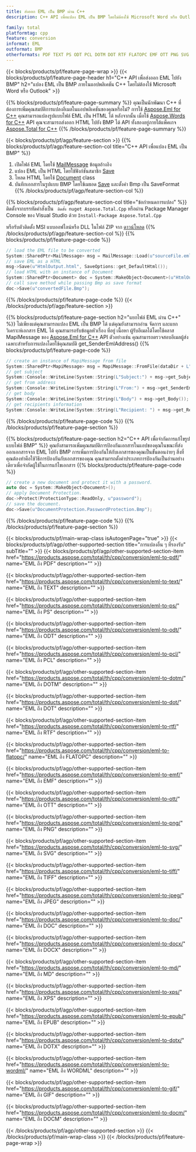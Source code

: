 ```yaml
---
title: ส่งออก EML เป็น BMP ผ่าน C++
description: C++ API เพื่อแปลง EML เป็น BMP โดยไม่ต้องใช้ Microsoft Word หรือ Outlook

family: total
platformtag: cpp
feature: conversion
informat: EML
outformat: BMP
otherformats: PDF TEXT PS ODT PCL DOTM DOT RTF FLATOPC EMF OTT PNG SVG TIFF JPEG DOC DOCX MD XPS EPUB DOTX WORDML GIF DOCM
---
```

{{< blocks/products/pf/feature-page-wrap >}}
{{< blocks/products/pf/feature-page-header h1="C++ API เพื่อส่งออก EML ไปยัง BMP" h2="แปลง EML เป็น BMP ภายในแอปพลิเคชัน C++ โดยไม่ต้องใช้ Microsoft Word หรือ Outlook" >}}

{{% blocks/products/pf/feature-page-summary %}}
คุณเป็นนักพัฒนา C++ ที่ต้องการเพิ่มคุณสมบัติการแปลงอีเมลในแอปพลิเคชันของคุณหรือไม่? การใช้ [Aspose.Eml for C++](https://products.aspose.com/eml/cpp/) คุณสามารถแปลงรูปแบบไฟล์ EML เป็น HTML ได้ หลังจากนั้น เมื่อใช้ [Aspose.Words for C++](https://products.aspose.com/words/cpp/) API คุณจะสามารถส่งออก HTML ไปยัง BMP ได้ API ทั้งสองอยู่ภายใต้แพ็คเกจ [Aspose.Total for C++](https://products.aspose.com/total/cpp/) 
{{% /blocks/products/pf/feature-page-summary  %}}

{{< blocks/products/pf/agp/feature-section >}}
{{% blocks/products/pf/agp/feature-section-col title="C++ API เพื่อแปลง EML เป็น BMP" %}}
1. เปิดไฟล์ EML โดยใช้ [MailMessage](https://reference.aspose.com/eml/cpp/class/aspose.eml.mail_message) ข้อมูลอ้างอิง
2. แปลง EML เป็น HTML โดยใช้ฟังก์ชันสมาชิก [Save](https://reference.aspose.com/eml/cpp/class/aspose.eml.mail_message#a7e7c6b50c8db5a8bcc6934db02b4a786)
3. โหลด HTML โดยใช้ [Document](https://reference.aspose.com/words/cpp/class/aspose.words.document) class
4. บันทึกเอกสารในรูปแบบ BMP โดยใช้เมธอด [Save](https://reference.aspose.com/words/cpp/class/aspose.words.document#save_string_saveformat) และตั้งค่า Bmp เป็น SaveFormat
{{% /blocks/products/pf/agp/feature-section-col %}}

{{% blocks/products/pf/agp/feature-section-col title="ข้อกำหนดการแปลง" %}}
ติดตั้งจากบรรทัดคำสั่งเป็น ``` ติดตั้ง nuget Aspose.Total.Cpp``` หรือผ่าน Package Manager Console ของ Visual Studio ด้วย ```Install-Package Aspose.Total.Cpp```

หรือรับตัวติดตั้ง MSI แบบออฟไลน์หรือ DLL ในไฟล์ ZIP จาก [ดาวน์โหลด](https://downloads.aspose.com/total/cpp)
{{% /blocks/products/pf/agp/feature-section-col %}}
{{% blocks/products/pf/feature-page-code %}}

```cpp
// load the EML file to be converted
System::SharedPtr<MailMessage> msg = MailMessage::Load(u"sourceFile.eml");
// save EML as a HTML 
msg->Save(u"HtmlOutput.html", SaveOptions::get_DefaultHtml());  
// load HTML with an instance of Document
System::SharedPtr<Document> doc = System::MakeObject<Document>(u"HtmlOutput.html");
// call save method while passing Bmp as save format
doc->Save(u"convertedFile.Bmp");
```


{{% /blocks/products/pf/feature-page-code %}}
{{< /blocks/products/pf/agp/feature-section >}}

{{% blocks/products/pf/feature-page-section  h2="แยกไฟล์ EML ผ่าน C++" %}}
ไม่เพียงแต่คุณสามารถแปลง EML เป็น BMP ได้ แต่คุณยังสามารถอ่าน จัดการ และแยกวิเคราะห์เอกสาร EML ได้ คุณสามารถรับข้อมูลหัวเรื่อง ที่อยู่ เนื้อหา ผู้รับอีเมลได้โดยใช้คลาส MapiMessage ของ [Aspose.Eml for C++](https://products.aspose.com/eml/cpp/) API ตัวอย่างเช่น คุณสามารถตรวจสอบอีเมลผู้ส่งเฉพาะสำหรับการแปลงโดยใช้คุณสมบัติ get_SenderEmlAddress()
{{% blocks/products/pf/feature-page-code %}}

```cpp
// create an instance of MapiMessage from file
System::SharedPtr<MapiMessage> msg = MapiMessage::FromFile(dataDir + L"message.eml");
// get subject
System::Console::WriteLine(System::String(L"Subject:") + msg->get_Subject());
// get from address
System::Console::WriteLine(System::String(L"From:") + msg->get_SenderEmlAddress());
// get body
System::Console::WriteLine(System::String(L"Body") + msg->get_Body());
// get recipients information
System::Console::WriteLine(System::String(L"Recipient: ") + msg->get_Recipients());
```

{{% /blocks/products/pf/feature-page-code  %}}
{{% /blocks/products/pf/feature-page-section %}}

{{% blocks/products/pf/feature-page-section  h2="C++ API เพื่อจำกัดการแก้ไขรูปแบบไฟล์ BMP" %}}
คุณยังสามารถเพิ่มคุณสมบัติการป้องกันเอกสารในแอปของคุณในขณะที่ส่งออกเอกสารจาก EML ไปยัง BMP การเพิ่มการป้องกันให้กับเอกสารของคุณเป็นขั้นตอนง่ายๆ สิ่งที่คุณต้องทำคือใช้วิธีการป้องกันกับเอกสารของคุณ คุณสามารถตั้งค่าประเภทการป้องกันเป็นอ่านอย่างเดียวเพื่อจำกัดผู้ใช้ในการแก้ไขเอกสาร
{{% blocks/products/pf/feature-page-code %}}

```cpp
// create a new document and protect it with a password.
auto doc = System::MakeObject<Document>();
// apply Document Protection.
doc->Protect(ProtectionType::ReadOnly, u"password");
// save the document.
doc->Save(u"DocumentProtection.PasswordProtection.Bmp");
```

{{% /blocks/products/pf/feature-page-code  %}}
{{% /blocks/products/pf/feature-page-section %}}

{{< blocks/products/pf/main-wrap-class isAutogenPage="true" >}}
{{< blocks/products/pf/agp/other-supported-section title="การแปลงอื่น ๆ ที่รองรับ" subTitle="" >}}
{{< blocks/products/pf/agp/other-supported-section-item href="https://products.aspose.com/total/th/cpp/conversion/eml-to-pdf/" name="EML ถึง PDF" description="" >}}

{{< blocks/products/pf/agp/other-supported-section-item href="https://products.aspose.com/total/th/cpp/conversion/eml-to-text/" name="EML ถึง TEXT" description="" >}}

{{< blocks/products/pf/agp/other-supported-section-item href="https://products.aspose.com/total/th/cpp/conversion/eml-to-ps/" name="EML ถึง PS" description="" >}}

{{< blocks/products/pf/agp/other-supported-section-item href="https://products.aspose.com/total/th/cpp/conversion/eml-to-odt/" name="EML ถึง ODT" description="" >}}

{{< blocks/products/pf/agp/other-supported-section-item href="https://products.aspose.com/total/th/cpp/conversion/eml-to-pcl/" name="EML ถึง PCL" description="" >}}

{{< blocks/products/pf/agp/other-supported-section-item href="https://products.aspose.com/total/th/cpp/conversion/eml-to-dotm/" name="EML ถึง DOTM" description="" >}}

{{< blocks/products/pf/agp/other-supported-section-item href="https://products.aspose.com/total/th/cpp/conversion/eml-to-dot/" name="EML ถึง DOT" description="" >}}

{{< blocks/products/pf/agp/other-supported-section-item href="https://products.aspose.com/total/th/cpp/conversion/eml-to-rtf/" name="EML ถึง RTF" description="" >}}

{{< blocks/products/pf/agp/other-supported-section-item href="https://products.aspose.com/total/th/cpp/conversion/eml-to-flatopc/" name="EML ถึง FLATOPC" description="" >}}

{{< blocks/products/pf/agp/other-supported-section-item href="https://products.aspose.com/total/th/cpp/conversion/eml-to-emf/" name="EML ถึง EMF" description="" >}}

{{< blocks/products/pf/agp/other-supported-section-item href="https://products.aspose.com/total/th/cpp/conversion/eml-to-ott/" name="EML ถึง OTT" description="" >}}

{{< blocks/products/pf/agp/other-supported-section-item href="https://products.aspose.com/total/th/cpp/conversion/eml-to-png/" name="EML ถึง PNG" description="" >}}

{{< blocks/products/pf/agp/other-supported-section-item href="https://products.aspose.com/total/th/cpp/conversion/eml-to-svg/" name="EML ถึง SVG" description="" >}}

{{< blocks/products/pf/agp/other-supported-section-item href="https://products.aspose.com/total/th/cpp/conversion/eml-to-tiff/" name="EML ถึง TIFF" description="" >}}

{{< blocks/products/pf/agp/other-supported-section-item href="https://products.aspose.com/total/th/cpp/conversion/eml-to-jpeg/" name="EML ถึง JPEG" description="" >}}

{{< blocks/products/pf/agp/other-supported-section-item href="https://products.aspose.com/total/th/cpp/conversion/eml-to-doc/" name="EML ถึง DOC" description="" >}}

{{< blocks/products/pf/agp/other-supported-section-item href="https://products.aspose.com/total/th/cpp/conversion/eml-to-docx/" name="EML ถึง DOCX" description="" >}}

{{< blocks/products/pf/agp/other-supported-section-item href="https://products.aspose.com/total/th/cpp/conversion/eml-to-md/" name="EML ถึง MD" description="" >}}

{{< blocks/products/pf/agp/other-supported-section-item href="https://products.aspose.com/total/th/cpp/conversion/eml-to-xps/" name="EML ถึง XPS" description="" >}}

{{< blocks/products/pf/agp/other-supported-section-item href="https://products.aspose.com/total/th/cpp/conversion/eml-to-epub/" name="EML ถึง EPUB" description="" >}}

{{< blocks/products/pf/agp/other-supported-section-item href="https://products.aspose.com/total/th/cpp/conversion/eml-to-dotx/" name="EML ถึง DOTX" description="" >}}

{{< blocks/products/pf/agp/other-supported-section-item href="https://products.aspose.com/total/th/cpp/conversion/eml-to-wordml/" name="EML ถึง WORDML" description="" >}}

{{< blocks/products/pf/agp/other-supported-section-item href="https://products.aspose.com/total/th/cpp/conversion/eml-to-gif/" name="EML ถึง GIF" description="" >}}

{{< blocks/products/pf/agp/other-supported-section-item href="https://products.aspose.com/total/th/cpp/conversion/eml-to-docm/" name="EML ถึง DOCM" description="" >}}


{{< /blocks/products/pf/agp/other-supported-section >}}
{{< /blocks/products/pf/main-wrap-class >}}
{{< /blocks/products/pf/feature-page-wrap >}}